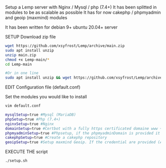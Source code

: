 Setup a Lemp server with Nginx / Mysql / php (7.4+) 
It has been splitted in modules to be as scalable as possible
It has for now cakephp / phpmyadmin and geoip (maxmind) modules


It has been written for debian 9+ ubuntu 20.04+ server

SETUP
Download zip file
```sh
wget https://github.com/xsyfrost/Lemp/archive/main.zip
sudo apt install unzip
unzip main.zip
chmod +x Lemp-main/*
cd Lemp-main

#Or in one line
sudo apt install unzip && wget https://github.com/xsyfrost/Lemp/archive/main.zip && unzip main.zip && chmod -R +x Lemp-main && cd Lemp-main

```
EDIT Configuration file (default.conf)

Set the modules you would like to install 
```sh
vim default.conf

mysqlSetup=true #Mysql (MariaDB)
phpSetup=true #Php (7.4+)
nginxSetup=true #Nginx
domainSetup=true #Certbot with a fully https certificated domaine www + non www and the nginx template configuration (for cakePhp but should work for all the main PHP frameworks). Keep in mind that you should configure your dns first (www, non www) to point to your server
phpmyadminSetup=true #Phpsetup, if the phpmyadminDomain is provided it also create the certificate with certbot and the nginx configuration
cakephpSetup=true #Create a cakephp repository
geoipSetup=true #Setup maxmind Geoip. If the credential are provided (AccountID, LicenseKey) it should also update de configuration file
```
EXECUTE THE script
```sh
./setup.sh
```
